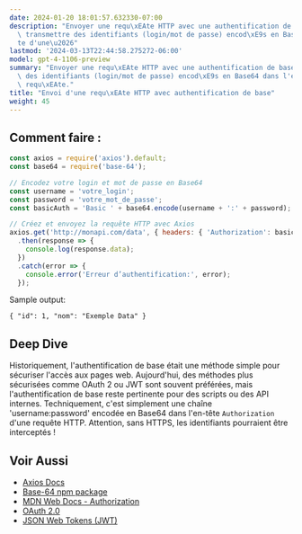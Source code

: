 ```yaml
---
date: 2024-01-20 18:01:57.632330-07:00
description: "Envoyer une requ\xEAte HTTP avec une authentification de base, c'est\
  \ transmettre des identifiants (login/mot de passe) encod\xE9s en Base64 dans l'en-t\xEA\
  te d'une\u2026"
lastmod: '2024-03-13T22:44:58.275272-06:00'
model: gpt-4-1106-preview
summary: "Envoyer une requ\xEAte HTTP avec une authentification de base, c'est transmettre\
  \ des identifiants (login/mot de passe) encod\xE9s en Base64 dans l'en-t\xEAte d'une\
  \ requ\xEAte."
title: "Envoi d'une requ\xEAte HTTP avec authentification de base"
weight: 45
---
```


## Comment faire :
```Javascript
const axios = require('axios').default;
const base64 = require('base-64');

// Encodez votre login et mot de passe en Base64
const username = 'votre_login';
const password = 'votre_mot_de_passe';
const basicAuth = 'Basic ' + base64.encode(username + ':' + password);

// Créez et envoyez la requête HTTP avec Axios
axios.get('http://monapi.com/data', { headers: { 'Authorization': basicAuth } })
  .then(response => {
    console.log(response.data);
  })
  .catch(error => {
    console.error('Erreur d’authentification:', error);
  });
```
Sample output:
```
{ "id": 1, "nom": "Exemple Data" }
```

## Deep Dive
Historiquement, l'authentification de base était une méthode simple pour sécuriser l'accès aux pages web. Aujourd'hui, des méthodes plus sécurisées comme OAuth 2 ou JWT sont souvent préférées, mais l'authentification de base reste pertinente pour des scripts ou des API internes. Techniquement, c'est simplement une chaîne 'username:password' encodée en Base64 dans l'en-tête `Authorization` d'une requête HTTP. Attention, sans HTTPS, les identifiants pourraient être interceptés !

## Voir Aussi
- [Axios Docs](https://axios-http.com/docs/intro)
- [Base-64 npm package](https://www.npmjs.com/package/base-64)
- [MDN Web Docs - Authorization](https://developer.mozilla.org/en-US/docs/Web/HTTP/Headers/Authorization)
- [OAuth 2.0](https://oauth.net/2/)
- [JSON Web Tokens (JWT)](https://jwt.io/)
